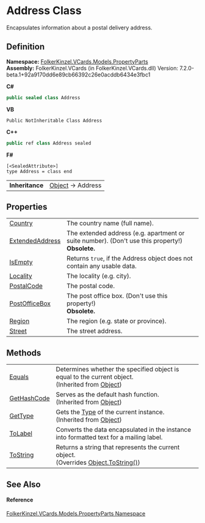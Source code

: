 # Address Class


Encapsulates information about a postal delivery address.



## Definition
**Namespace:** <a href="dbd283d2-4531-056c-7d94-281acad42316.md">FolkerKinzel.VCards.Models.PropertyParts</a>  
**Assembly:** FolkerKinzel.VCards (in FolkerKinzel.VCards.dll) Version: 7.2.0-beta.1+92a9170dd6e89cb66392c26e0acddb6434e3fbc1

**C#**
``` C#
public sealed class Address
```
**VB**
``` VB
Public NotInheritable Class Address
```
**C++**
``` C++
public ref class Address sealed
```
**F#**
``` F#
[<SealedAttribute>]
type Address = class end
```

<table><tr><td><strong>Inheritance</strong></td><td><a href="https://learn.microsoft.com/dotnet/api/system.object" target="_blank" rel="noopener noreferrer">Object</a>  →  Address</td></tr>
</table>



## Properties
<table>
<tr>
<td><a href="aae760e0-abc9-81ec-4cb2-7ed8a2ad2179.md">Country</a></td>
<td>The country name (full name).</td></tr>
<tr>
<td><a href="f5cd2523-d346-ad22-5b0d-23bcfe07f04f.md">ExtendedAddress</a></td>
<td>The extended address (e.g. apartment or suite number). (Don't use this property!)<br /><strong>Obsolete.</strong></td></tr>
<tr>
<td><a href="ddf591dc-1fed-ddff-a8bb-68b02ee4b540.md">IsEmpty</a></td>
<td>Returns <code>true</code>, if the Address object does not contain any usable data.</td></tr>
<tr>
<td><a href="299ec95b-a1c0-36ec-aeb5-2488c729c745.md">Locality</a></td>
<td>The locality (e.g. city).</td></tr>
<tr>
<td><a href="f98e7139-f62e-f0ee-2793-14ddee35a114.md">PostalCode</a></td>
<td>The postal code.</td></tr>
<tr>
<td><a href="b24a89a7-ca50-be9b-4409-9a72a786a527.md">PostOfficeBox</a></td>
<td>The post office box. (Don't use this property!)<br /><strong>Obsolete.</strong></td></tr>
<tr>
<td><a href="823368a7-878a-8ea2-14ef-a385b706f902.md">Region</a></td>
<td>The region (e.g. state or province).</td></tr>
<tr>
<td><a href="05585b2b-9faf-211a-4779-67f1894eb1c6.md">Street</a></td>
<td>The street address.</td></tr>
</table>

## Methods
<table>
<tr>
<td><a href="https://learn.microsoft.com/dotnet/api/system.object.equals#system-object-equals(system-object)" target="_blank" rel="noopener noreferrer">Equals</a></td>
<td>Determines whether the specified object is equal to the current object.<br />(Inherited from <a href="https://learn.microsoft.com/dotnet/api/system.object" target="_blank" rel="noopener noreferrer">Object</a>)</td></tr>
<tr>
<td><a href="https://learn.microsoft.com/dotnet/api/system.object.gethashcode" target="_blank" rel="noopener noreferrer">GetHashCode</a></td>
<td>Serves as the default hash function.<br />(Inherited from <a href="https://learn.microsoft.com/dotnet/api/system.object" target="_blank" rel="noopener noreferrer">Object</a>)</td></tr>
<tr>
<td><a href="https://learn.microsoft.com/dotnet/api/system.object.gettype" target="_blank" rel="noopener noreferrer">GetType</a></td>
<td>Gets the <a href="https://learn.microsoft.com/dotnet/api/system.type" target="_blank" rel="noopener noreferrer">Type</a> of the current instance.<br />(Inherited from <a href="https://learn.microsoft.com/dotnet/api/system.object" target="_blank" rel="noopener noreferrer">Object</a>)</td></tr>
<tr>
<td><a href="58135819-5f15-0634-03ed-f79850254241.md">ToLabel</a></td>
<td>Converts the data encapsulated in the instance into formatted text for a mailing label.</td></tr>
<tr>
<td><a href="1a7fe4d3-2dbe-4d66-de6b-18f046442ef6.md">ToString</a></td>
<td>Returns a string that represents the current object.<br />(Overrides <a href="https://learn.microsoft.com/dotnet/api/system.object.tostring" target="_blank" rel="noopener noreferrer">Object.ToString()</a>)</td></tr>
</table>

## See Also


#### Reference
<a href="dbd283d2-4531-056c-7d94-281acad42316.md">FolkerKinzel.VCards.Models.PropertyParts Namespace</a>  
